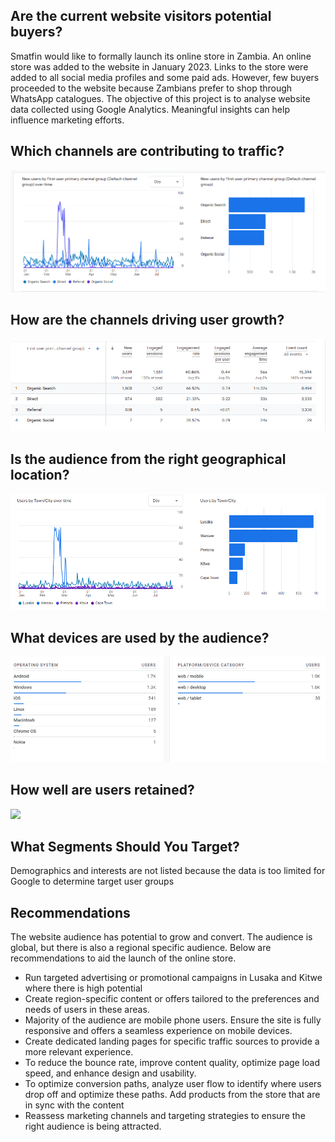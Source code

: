 <H2> Are the current website visitors potential buyers?</H2>
Smatfin would like to formally launch its online store in Zambia. An online store was added to the website in January 2023. Links to the store were added to all social media profiles and some paid ads. However, few buyers proceeded to the website because Zambians prefer to shop through WhatsApp catalogues. The objective of this project is to analyse website data collected using Google Analytics. Meaningful insights can help influence marketing efforts.

<H2>Which channels are contributing to traffic?</H2>
<img src="https://github.com/Shimanga/Website-Analytics-Report/blob/main/Smatfin%20user%20acquisition.png?raw=true)"></img>

<H2>How are the channels driving user growth?</H2>
<img src="https://github.com/Shimanga/Website-Analytics-Report/blob/main/Smatfin%20user%20acquisition%20overview.png?raw=true"></img>

<H2>Is the audience from the right geographical location?</H2>
<img src="https://github.com/Shimanga/Website-Analytics-Report/blob/main/location.png?raw=true"></img>

<H2>What devices are used by the audience?</H2>
<img src="https://github.com/Shimanga/Website-Analytics-Report/blob/main/devices%20used.png?raw=true"></img>

<H2>How well are users retained?</H2>
<img src="https://github.com/Shimanga/Website-Analytics-Report/blob/main/user%20retention.png?raw=true</img>

<H2>What content is the audience viewing</H2>
<img src="https://github.com/Shimanga/Website-Analytics-Report/blob/main/Smatfin%20page%20views.png?raw=true"></img>

<H2>What Segments Should You Target?</H2>

Demographics and interests are not listed because the data is too limited for Google to determine target user groups

<H2>Recommendations</H2>

The website audience has potential to grow and convert. The audience is global, but there is also a regional specific audience. Below are recommendations to aid the launch of the online store.

<ul>
<li>Run targeted advertising or promotional campaigns in Lusaka and Kitwe where there is high potential</li>

<li>Create region-specific content or offers tailored to the preferences and needs of users in these areas.</li>

<li>Majority of the audience are mobile phone users. Ensure the site is fully responsive and offers a seamless experience on mobile devices. </li>

<li>Create dedicated landing pages for specific traffic sources to provide a more relevant experience.</li>

<li>To reduce the bounce rate, improve content quality, optimize page load speed, and enhance design and usability.</li>

<li>To optimize conversion paths, analyze user flow to identify where users drop off and optimize these paths. Add products from the store that are in sync with the content</li>

<li>Reassess marketing channels and targeting strategies to ensure the right audience is being attracted. </li>
